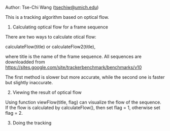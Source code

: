 Author: Tse-Chi Wang (tsechiw@umich.edu)

This is a tracking algorithm based on optical flow.

1. Calculating optical flow for a frame sequence

There are two ways to calculate otical flow:

calculateFlow(title) or calculateFlow2(title),

where title is the name of the frame sequence. All sequences are downloadded from
https://sites.google.com/site/trackerbenchmark/benchmarks/v10

The first method is slower but more accurate,
while the second one is faster but slightly inaccurate.

2. Viewing the result of optical flow

Using function viewFlow(title, flag) can visualize the flow of the sequence.
If the flow is calculated by calculateFlow(), then set flag = 1,
otherwise set flag = 2.

3. Doing the tracking
